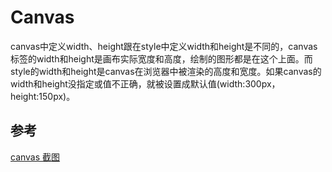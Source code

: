 # Canvas

canvas中定义width、height跟在style中定义width和height是不同的，canvas标签的width和height是画布实际宽度和高度，绘制的图形都是在这个上面。而style的width和height是canvas在浏览器中被渲染的高度和宽度。如果canvas的width和height没指定或值不正确，就被设置成默认值(width:300px，height:150px)。

## 参考

[canvas 截图](https://juejin.im/post/593f7df4ac502e006b587b44)

